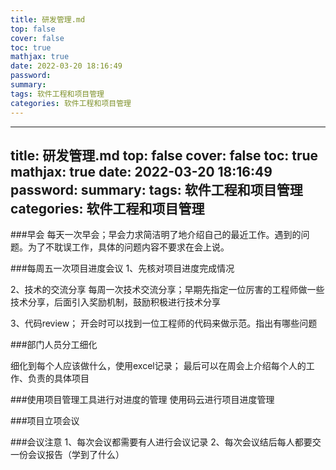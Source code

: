 ```yaml
---
title: 研发管理.md
top: false
cover: false
toc: true
mathjax: true
date: 2022-03-20 18:16:49
password:
summary:
tags: 软件工程和项目管理
categories: 软件工程和项目管理
---
```

---
title: 研发管理.md
top: false
cover: false
toc: true
mathjax: true
date: 2022-03-20 18:16:49
password:
summary:
tags: 软件工程和项目管理
categories: 软件工程和项目管理
---
###早会
每天一次早会；早会力求简洁明了地介绍自己的最近工作。遇到的问题。为了不耽误工作，具体的问题内容不要求在会上说。


###每周五一次项目进度会议
1、先核对项目进度完成情况

2、技术的交流分享
每周一次技术交流分享；早期先指定一位厉害的工程师做一些技术分享，后面引入奖励机制，鼓励积极进行技术分享

3、代码review；
开会时可以找到一位工程师的代码来做示范。指出有哪些问题


###部门人员分工细化

细化到每个人应该做什么，使用excel记录；
最后可以在周会上介绍每个人的工作、负责的具体项目


###使用项目管理工具进行对进度的管理
使用码云进行项目进度管理


###项目立项会议

###会议注意
1、每次会议都需要有人进行会议记录
2、每次会议结后每人都要交一份会议报告（学到了什么）
